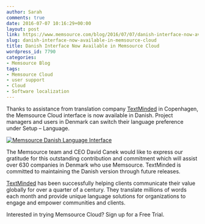 ```yaml
---
author: Sarah
comments: true
date: 2016-07-07 10:16:29+00:00
layout: post
link: https://www.memsource.com/blog/2016/07/07/danish-interface-now-available-in-memsource-cloud/
slug: danish-interface-now-available-in-memsource-cloud
title: Danish Interface Now Available in Memsource Cloud
wordpress_id: 7790
categories:
- Memsource Blog
tags:
- Memsource Cloud
- user support
- Cloud
- Software localization
---
```


Thanks to assistance from translation company [TextMinded](http://textminded.com/) in Copenhagen, the Memsource Cloud interface is now available in Danish. Project managers and users in Denmark can switch their language preference under Setup – Language.

[![Memsource Danish Language Interface](/wp-content/uploads/2016/07/Memsource-Danish.png)](/wp-content/uploads/2016/07/Memsource-Danish.png)<!-- more -->

The Memsource team and CEO David Canek would like to express our gratitude for this outstanding contribution and commitment which will assist over 630 companies in Denmark who use Memsource. TextMinded is committed to maintaining the Danish version through future releases.

[TextMinded](http://textminded.com/) has been successfully helping clients communicate their value globally for over a quarter of a century. They translate millions of words each month and provide unique language solutions for organizations to engage and empower communities and clients.



Interested in trying Memsource Cloud? Sign up for a Free Trial.
